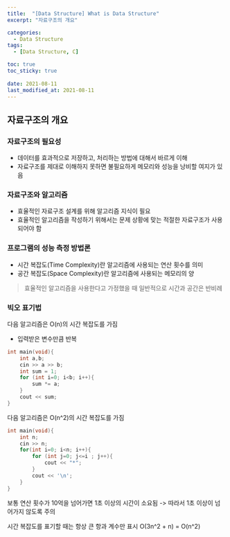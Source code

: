 ```yaml
---
title:  "[Data Structure] What is Data Structure"
excerpt: "자료구조의 개요"

categories:
  - Data Structure
tags:
  - [Data Structure, C]

toc: true
toc_sticky: true
 
date: 2021-08-11
last_modified_at: 2021-08-11
---
```

## 자료구조의 개요
### 자료구조의 필요성
- 데이터를 효과적으로 저장하고, 처리하는 방법에 대해서 바르게 이해
- 자료구조를 제대로 이해하지 못하면 불필요하게 메모리와 성능을 낭비할 여지가 있음

### 자료구조와 알고리즘
- 효율적인 자료구조 설계를 위해 알고리즘 지식이 필요
- 효율적인 알고리즘을 작성하기 위해서는 문제 상황에 맞는 적절한 자료구조가 사용되어야 함

### 프로그램의 성능 측정 방법론
- 시간 복잡도(Time Complexity)란 알고리즘에 사용되는 연산 횟수를 의미
- 공간 복잡도(Space Complexity)란 알고리즘에 사용되는 메모리의 양
> 효율적인 알고리즘을 사용한다고 가정했을 때 일반적으로 시간과 공간은 반비례

### 빅오 표기법
다음 알고리즘은 O(n)의 시간 복잡도를 가짐
- 입력받은 변수만큼 반복
```cpp
int main(void){
    int a,b;
    cin >> a >> b;
    int sum = 1;
    for (int i=0; i<b; i++){
        sum *= a;
    }
    cout << sum;
}
```

다음 알고리즘은 O(n^2)의 시간 복잡도를 가짐
```cpp
int main(void){
    int n;
    cin >> n;
    for(int i=0; i<n; i++){
        for (int j=0; j<=i ; j++){
            cout << "*";
        }
        cout << '\n';
    }
}
```

보통 연산 횟수가 10억을 넘어가면 1초 이상의 시간이 소요됨
-> 따라서 1초 이상이 넘어가지 않도록 주의

시간 복잡도를 표기할 때는 항상 큰 항과 계수만 표시
O(3n^2 + n) = O(n^2)


```cpp
```

```cpp
```

